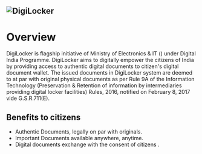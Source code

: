 ![](https://img1.digitallocker.gov.in/assets/img/digiLocker-Medium.png "DigiLocker")
---
# Overview 
DigiLocker is flagship initiative of Ministry of Electronics & IT () under Digital India Programme.
DigiLocker aims to digitally empower the citizens of India by providing  access to authentic digital documents to citizen's digital document wallet.
The issued documents in DigiLocker system are deemed to at par with original physical documents as per Rule 9A of the Information Technology (Preservation & Retention of information by intermediaries providing digital locker facilities) Rules, 2016, notified on February 8, 2017
vide G.S.R.711(E).

## Benefits to citizens 
- Authentic Documents, legally on par with originals. 
- Important Documents available anywhere,  anytime.
- Digital documents exchange with the consent of citizens .

